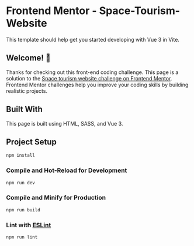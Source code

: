 # Frontend Mentor - Space-Tourism-Website

This template should help get you started developing with Vue 3 in Vite.

## Welcome! 👋

Thanks for checking out this front-end coding challenge.
This page is a solution to the [Space tourism website challenge on Frontend Mentor](https://www.frontendmentor.io/challenges/space-tourism-multipage-website-gRWj1URZ3). Frontend Mentor challenges help you improve your coding skills by building realistic projects.

## Built With

This page is built using HTML, SASS, and Vue 3.

## Project Setup

```sh
npm install
```

### Compile and Hot-Reload for Development

```sh
npm run dev
```

### Compile and Minify for Production

```sh
npm run build
```

### Lint with [ESLint](https://eslint.org/)

```sh
npm run lint
```
